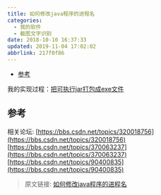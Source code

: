 ```yaml
---
title: 如何修改java程序的进程名
categories: 
  - 我的软件
  - 截图文字识别
date: 2018-10-10 16:37:33
updated: 2019-11-04 17:02:02
abbrlink: 217f0f86
---
```

- [参考](/blog/217f0f86/#参考)

<!--more-->
<script src="https://cdn.bootcss.com/jquery/3.4.0/jquery.slim.min.js"></script>
<script>$(document).ready(function () {$(".post-body > ul:nth-child(1)").hide();});</script>

<!--end-->
我的实现过程：[把可执行jar打包成exe文件](/2018/10/10/MyApplications/截图文字识别/把可执行jar打包成exe文件/)
## 参考 ##
相关论坛:
[https://bbs.csdn.net/topics/320018756](https://bbs.csdn.net/topics/320018756)
[https://bbs.csdn.net/topics/370063237](https://bbs.csdn.net/topics/370063237)
[https://bbs.csdn.net/topics/90400835](https://bbs.csdn.net/topics/90400835)


>原文链接: [如何修改java程序的进程名](https://lanlan2017.github.io/blog/217f0f86/)
